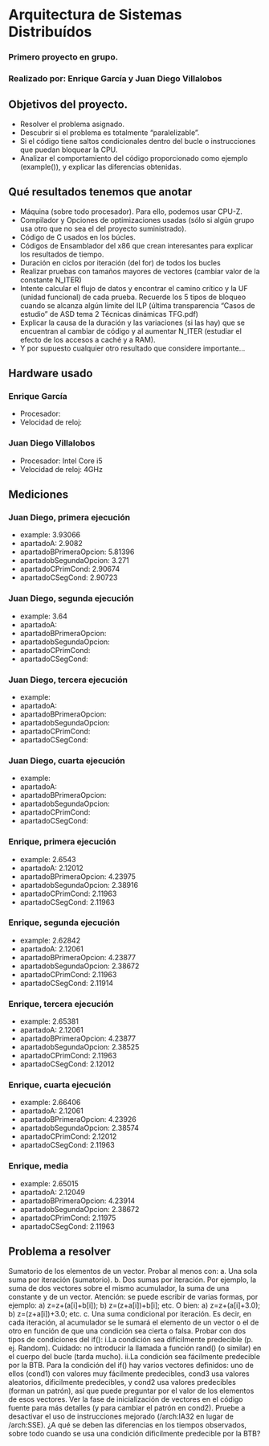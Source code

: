# Arquitectura de Sistemas Distribuídos
### Primero proyecto en grupo.
### Realizado por: Enrique García y Juan Diego Villalobos

## Objetivos del proyecto.
- Resolver el problema asignado.
- Descubrir si el problema es totalmente “paralelizable”.
- Si el código  tiene saltos condicionales dentro del bucle o instrucciones que puedan bloquear la CPU.
- Analizar el comportamiento del código proporcionado como ejemplo (example()), y explicar las diferencias obtenidas.

## Qué resultados tenemos que anotar
-  Máquina (sobre todo procesador). Para ello, podemos usar CPU-Z.
- Compilador y Opciones de optimizaciones usadas (sólo si algún grupo usa otro que no sea el del proyecto suministrado).
- Código de C usados en los búcles.
-  Códigos de Ensamblador del x86 que crean interesantes para explicar los resultados de tiempo.
- Duración en ciclos por iteración (del for) de todos los bucles
- Realizar pruebas con tamaños mayores de vectores (cambiar valor de la constante N_ITER)
- Intente calcular el flujo de datos y encontrar el camino crítico y la UF (unidad funcional) de cada prueba. Recuerde los 5 tipos
de bloqueo cuando se alcanza algún límite del ILP (última transparencia “Casos de estudio” de ASD tema 2 Técnicas
dinámicas TFG.pdf)
- Explicar la causa de la duración y las variaciones (si las hay) que se encuentran al cambiar de código y al aumentar N_ITER
(estudiar el efecto de los accesos a caché y a RAM).
- Y por supuesto cualquier otro resultado que considere importante...

## Hardware usado
### Enrique García

- Procesador:
- Velocidad de reloj: 

### Juan Diego Villalobos

- Procesador: Intel Core i5
- Velocidad de reloj: 4GHz

## Mediciones

### Juan Diego, primera ejecución
- example: 3.93066
- apartadoA: 2.9082
- apartadoBPrimeraOpcion: 5.81396
- apartadobSegundaOpcion: 3.271
- apartadoCPrimCond: 2.90674
- apartadoCSegCond: 2.90723

### Juan Diego, segunda ejecución

- example: 3.64
- apartadoA: 
- apartadoBPrimeraOpcion: 
- apartadobSegundaOpcion: 
- apartadoCPrimCond: 
- apartadoCSegCond: 

### Juan Diego, tercera ejecución

- example: 
- apartadoA: 
- apartadoBPrimeraOpcion: 
- apartadobSegundaOpcion: 
- apartadoCPrimCond: 
- apartadoCSegCond: 

### Juan Diego, cuarta ejecución

- example: 
- apartadoA: 
- apartadoBPrimeraOpcion: 
- apartadobSegundaOpcion: 
- apartadoCPrimCond: 
- apartadoCSegCond: 

### Enrique, primera ejecución

- example: 2.6543
- apartadoA: 2.12012
- apartadoBPrimeraOpcion: 4.23975
- apartadobSegundaOpcion: 2.38916
- apartadoCPrimCond: 2.11963
- apartadoCSegCond: 2.11963

### Enrique, segunda ejecución

- example: 2.62842
- apartadoA: 2.12061
- apartadoBPrimeraOpcion: 4.23877
- apartadobSegundaOpcion: 2.38672
- apartadoCPrimCond: 2.11963
- apartadoCSegCond: 2.11914

### Enrique, tercera ejecución

- example: 2.65381
- apartadoA: 2.12061
- apartadoBPrimeraOpcion: 4.23877
- apartadobSegundaOpcion: 2.38525
- apartadoCPrimCond: 2.11963
- apartadoCSegCond: 2.12012

### Enrique, cuarta ejecución

- example: 2.66406
- apartadoA: 2.12061
- apartadoBPrimeraOpcion: 4.23926
- apartadobSegundaOpcion: 2.38574
- apartadoCPrimCond: 2.12012
- apartadoCSegCond: 2.11963

### Enrique, media 

- example: 2.65015
- apartadoA: 2.12049
- apartadoBPrimeraOpcion: 4.23914
- apartadobSegundaOpcion: 2.38672
- apartadoCPrimCond: 2.11975
- apartadoCSegCond: 2.11963

## Problema a resolver

Sumatorio de los elementos de un vector. Probar al menos con:
a. Una sola suma por iteración (sumatorio).
b. Dos sumas por iteración. Por ejemplo, la suma de dos vectores sobre el mismo acumulador, la suma de una constante y de un vector. Atención: se puede escribir de varias formas, por ejemplo: a) z=z+(a[i]+b[i]); b) z=(z+a[i])+b[i]; etc. O
bien: a) z=z+(a[i]+3.0); b) z=(z+a[i])+3.0; etc.
c. Una suma condicional por iteración. Es decir, en cada iteración, al acumulador se le sumará el elemento de un vector o el
de otro en función de que una condición sea cierta o falsa. Probar con dos tipos de condiciones del if():
i.La condición sea difícilmente predecible (p. ej. Random). Cuidado: no introducir la llamada a función rand() (o
similar) en el cuerpo del bucle (tarda mucho).
ii.La condición sea fácilmente predecible por la BTB.
Para la condición del if() hay varios vectores definidos: uno de ellos (cond1) con valores muy fácilmente predecibles, cond3
usa valores aleatorios, dificilmente predecibles, y cond2 usa valores predecibles (forman un patrón), así que puede preguntar
por el valor de los elementos de esos vectores. Ver la fase de inicialización de vectores en el código fuente para más detalles
(y para cambiar el patrón en cond2).
Pruebe a desactivar el uso de instrucciones mejorado (/arch:IA32 en lugar de /arch:SSE). ¿A qué se deben las diferencias en
los tiempos observados, sobre todo cuando se usa una condición dificilmente predecible por la BTB?